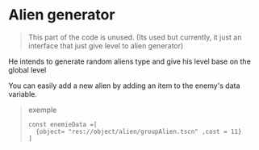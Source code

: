 # Alien generator
> This part of the code is unused.
> (Its used but currently, it just an interface that just give level to alien generator)

He intends to generate random aliens type and give his level base on the global level

You can easily add a new alien by adding an item to the enemy's data variable.
> exemple
> ```gdscript
>const enemieData =[ 
>	{object= "res://object/alien/groupAlien.tscn" ,cost = 11}
>]
>```